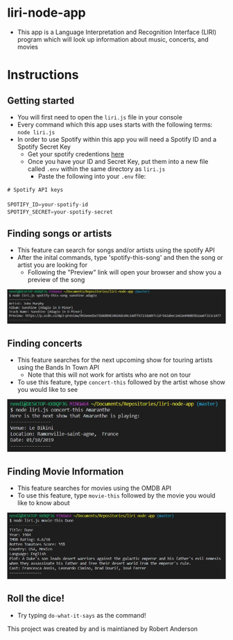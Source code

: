 # liri-node-app

- This app is a Language Interpretation and Recognition Interface (LIRI) program which will look up information about music, concerts, and movies

# Instructions

## Getting started
- You will first need to open the `liri.js` file in your console
- Every command which this app uses starts with the following terms: `node liri.js`
- In order to use Spotify within this app you will need a Spotify ID and a Spotify Secret Key
    - Get your spotify credentions [here](https://developer.spotify.com/my-applications/#!/login)
    - Once you have your ID and Secret Key, put them into a new file called `.env` within the same directory as `liri.js`
        - Paste the following into your `.env` file:
```js
# Spotify API keys

SPOTIFY_ID=your-spotify-id
SPOTIFY_SECRET=your-spotify-secret
```

## Finding songs or artists
- This feature can search for songs and/or artists using the spotify API
- After the inital commands, type 'spotify-this-song' and then the song or artist you are looking for
    - Following the "Preview" link will open your browser and show you a preview of the song

![screenshot of liri song command](/spotifySong.JPG)

## Finding concerts
- This feature searches for the next upcoming show for touring artists using the Bands In Town API
    - Note that this will not work for artists who are not on tour
- To use this feature, type `concert-this` followed by the artist whose show you would like to see

![screenshot of Bands In Town command](/concertSearch.jpg)

## Finding Movie Information
- This feature searches for movies using the OMDB API
- To use this feature, type `movie-this` followed by the movie you would like to know about

![screenshot of OMDB search command](/OMDBsearch.jpg)

## Roll the dice!
- Try typing `do-what-it-says` as the command!

This project was created by and is maintianed by Robert Anderson